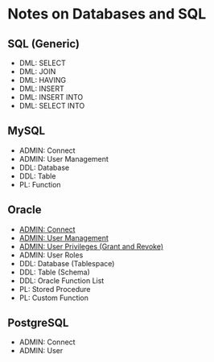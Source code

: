# Notes on Databases and SQL

## SQL (Generic)
* DML: SELECT
* DML: JOIN
* DML: HAVING
* DML: INSERT
* DML: INSERT INTO
* DML: SELECT INTO

## MySQL
* ADMIN: Connect
* ADMIN: User Management
* DDL: Database
* DDL: Table
* PL: Function

## Oracle
* [ADMIN: Connect](Oracle/ADMINConnect.md)
* [ADMIN: User Management](Oracle/ADMINUserManagement.md)
* [ADMIN: User Privileges (Grant and Revoke)](Oracle/ADMINUserPrivileges.md)
* ADMIN: User Roles
* DDL: Database (Tablespace)
* DDL: Table (Schema)
* DDL: Oracle Function List
* PL: Stored Procedure
* PL: Custom Function

## PostgreSQL
* ADMIN: Connect
* ADMIN: User

